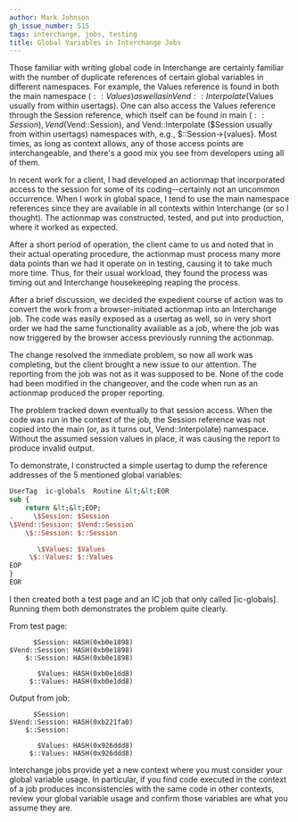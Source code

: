 ```yaml
---
author: Mark Johnson
gh_issue_number: 515
tags: interchange, jobs, testing
title: Global Variables in Interchange Jobs
---
```




Those familiar with writing global code in Interchange are certainly familiar with the number of duplicate references of certain global variables in different namespaces. For example, the Values reference is found in both the main namespace ($::Values) as well as in Vend::Interpolate ($Values usually from within usertags). One can also access the Values reference through the Session reference, which itself can be found in main ($::Session), Vend ($Vend::Session), and Vend::Interpolate ($Session usually from within usertags) namespaces with, e.g., $::Session->{values}. Most times, as long as context allows, any of those access points are interchangeable, and there's a good mix you see from developers using all of them.

In recent work for a client, I had developed an actionmap that incorporated access to the session for some of its coding--certainly not an uncommon occurrence. When I work in global space, I tend to use the main namespace references since they are available in all contexts within Interchange (or so I thought). The actionmap was constructed, tested, and put into production, where it worked as expected.

After a short period of operation, the client came to us and noted that in their actual operating procedure, the actionmap must process many more data points than we had it operate on in testing, causing it to take much more time. Thus, for their usual workload, they found the process was timing out and Interchange housekeeping reaping the process.

After a brief discussion, we decided the expedient course of action was to convert the work from a browser-initiated actionmap into an Interchange job. The code was easily exposed as a usertag as well, so in very short order we had the same functionality available as a job, where the job was now triggered by the browser access previously running the actionmap.

The change resolved the immediate problem, so now all work was completing, but the client brought a new issue to our attention. The reporting from the job was not as it was supposed to be. None of the code had been modified in the changeover, and the code when run as an actionmap produced the proper reporting.

The problem tracked down eventually to that session access. When the code was run in the context of the job, the Session reference was not copied into the main (or, as it turns out, Vend::Interpolate) namespace. Without the assumed session values in place, it was causing the report to produce invalid output.

To demonstrate, I constructed a simple usertag to dump the reference addresses of the 5 mentioned global variables:

```perl
UserTag  ic-globals  Routine &lt;&lt;EOR
sub {
    return &lt;&lt;EOP;
.     \$Session: $Session
\$Vend::Session: $Vend::Session
    \$::Session: $::Session

       \$Values: $Values
     \$::Values: $::Values
EOP
}
EOR
```

I then created both a test page and an IC job that only called [ic-globals]. Running them both demonstrates the problem quite clearly.

From test page:

```nohighlight
      $Session: HASH(0xb0e1898)
$Vend::Session: HASH(0xb0e1898)
    $::Session: HASH(0xb0e1898)

       $Values: HASH(0xb0e1dd8)
     $::Values: HASH(0xb0e1dd8)
```

Output from job:

```nohighlight
      $Session:
$Vend::Session: HASH(0xb221fa0)
    $::Session:

       $Values: HASH(0x926ddd8)
     $::Values: HASH(0x926ddd8)
```

Interchange jobs provide yet a new context where you must consider your global variable usage. In particular, if you find code executed in the context of a job produces inconsistencies with the same code in other contexts, review your global variable usage and confirm those variables are what you assume they are.



